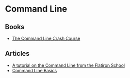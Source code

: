 Command Line
==============================



Books
------------------------------

* [The Command Line Crash Course](http://cli.learncodethehardway.org/book/)



Articles
------------------------------

* [A tutorial on the Command Line from the Flatiron School](https://gist.github.com/aviflombaum/9d6f7448119bae3a24ee)
* [Command Line Basics](http://blog.teamtreehouse.com/command-line-basics)

